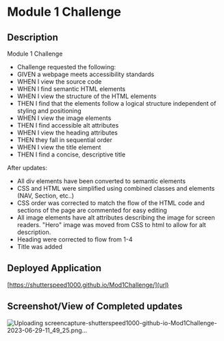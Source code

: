 # Module 1 Challenge

## Description
Module 1 Challenge

* Challenge requested the following:
* GIVEN a webpage meets accessibility standards
* WHEN I view the source code
* WHEN I find semantic HTML elements
* WHEN I view the structure of the HTML elements
* THEN I find that the elements follow a logical structure independent of styling and positioning
* WHEN I view the image elements
* THEN I find accessible alt attributes
* WHEN I view the heading attributes
* THEN they fall in sequential order
* WHEN I view the title element
* THEN I find a concise, descriptive title

After updates:

* All div elements have been converted to semantic elements
* CSS and HTML were simplified using combined classes and elements (NAV, Section, etc..)
* CSS order was corrected to match the flow of the HTML code and sections of the page are commented for easy editing
* All image elements have alt attributes describing the image for screen readers.  "Hero" image was moved from CSS to html to allow for alt description.
* Heading were corrected to flow from 1-4
* Title was added 

## Deployed Application 
[https://shutterspeed1000.github.io/Mod1Challenge/](url)

## Screenshot/View of Completed updates

![Uploading screencapture-shutterspeed1000-github-io-Mod1Challenge-2023-06-29-11_49_25.png…]()
